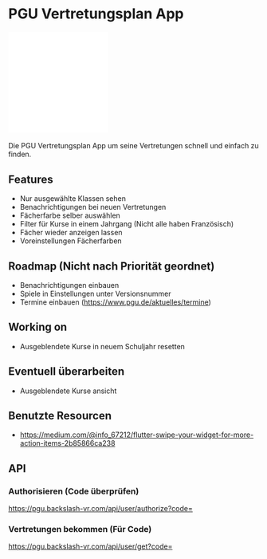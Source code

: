 # PGU Vertretungsplan App

<img src="./assets/pgu.svg" width="200">

Die PGU Vertretungsplan App um seine Vertretungen schnell und einfach zu finden.

## Features

- Nur ausgewählte Klassen sehen
- Benachrichtigungen bei neuen Vertretungen
- Fächerfarbe selber auswählen
- Filter für Kurse in einem Jahrgang (Nicht alle haben Französisch)
- Fächer wieder anzeigen lassen
- Voreinstellungen Fächerfarben

## Roadmap (Nicht nach Priorität geordnet)
- Benachrichtigungen einbauen
- Spiele in Einstellungen unter Versionsnummer
- Termine einbauen (https://www.pgu.de/aktuelles/termine)

## Working on
- Ausgeblendete Kurse in neuem Schuljahr resetten

## Eventuell überarbeiten
- Ausgeblendete Kurse ansicht

## Benutzte Resourcen
- https://medium.com/@info_67212/flutter-swipe-your-widget-for-more-action-items-2b85866ca238

## API
### Authorisieren (Code überprüfen)
https://pgu.backslash-vr.com/api/user/authorize?code=

### Vertretungen bekommen (Für Code)
https://pgu.backslash-vr.com/api/user/get?code=

